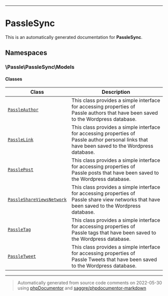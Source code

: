 
***

# PassleSync



This is an automatically generated documentation for **PassleSync**.


## Namespaces


### \Passle\PassleSync\Models

#### Classes

| Class | Description |
|-------|-------------|
| [`PassleAuthor`](./classes/Passle/PassleSync/Models/PassleAuthor.md) | This class provides a simple interface for accessing properties of<br />Passle authors that have been saved to the Wordpress database.|
| [`PassleLink`](./classes/Passle/PassleSync/Models/PassleLink.md) | This class provides a simple interface for accessing properties of<br />Passle author personal links that have been saved to the Wordpress database.|
| [`PasslePost`](./classes/Passle/PassleSync/Models/PasslePost.md) | This class provides a simple interface for accessing properties of<br />Passle posts that have been saved to the Wordpress database.|
| [`PassleShareViewsNetwork`](./classes/Passle/PassleSync/Models/PassleShareViewsNetwork.md) | This class provides a simple interface for accessing properties of<br />Passle share view networks that have been saved to the Wordpress database.|
| [`PassleTag`](./classes/Passle/PassleSync/Models/PassleTag.md) | This class provides a simple interface for accessing properties of<br />Passle tags that have been saved to the Wordpress database.|
| [`PassleTweet`](./classes/Passle/PassleSync/Models/PassleTweet.md) | This class provides a simple interface for accessing properties of<br />Passle Tweets that have been saved to the Wordpress database.|




***
> Automatically generated from source code comments on 2022-05-30 using [phpDocumentor](http://www.phpdoc.org/) and [saggre/phpdocumentor-markdown](https://github.com/Saggre/phpDocumentor-markdown)
